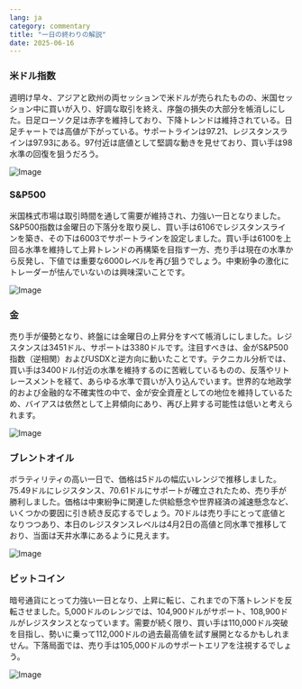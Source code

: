 ```yaml
---
lang: ja
category: commentary
title: "一日の終わりの解説"
date: 2025-06-16
---
```


### 米ドル指数

週明け早々、アジアと欧州の両セッションで米ドルが売られたものの、米国セッション中に買いが入り、好調な取引を終え、序盤の損失の大部分を帳消しにした。日足ローソク足は赤字を維持しており、下降トレンドは維持されている。日足チャートでは高値が下がっている。サポートラインは97.21、レジスタンスラインは97.93にある。97付近は底値として堅調な動きを見せており、買い手は98水準の回復を狙うだろう。

![Image](https://markleighedu.github.io/img/Jun-2025/16-Jun-2025/usdindex.jpg)

### S&P500

米国株式市場は取引時間を通して需要が維持され、力強い一日となりました。S&P500指数は金曜日の下落分を取り戻し、買い手は6106でレジスタンスラインを築き、その下は6003でサポートラインを設定しました。買い手は6100を上回る水準を維持して上昇トレンドの再構築を目指す一方、売り手は現在の水準から反発し、下値では重要な6000レベルを再び狙うでしょう。中東紛争の激化にトレーダーが怯んでいないのは興味深いことです。

![Image](https://markleighedu.github.io/img/Jun-2025/16-Jun-2025/sp500.jpg)

### 金

売り手が優勢となり、終盤には金曜日の上昇分をすべて帳消しにしました。レジスタンスは3451ドル、サポートは3380ドルです。注目すべきは、金がS&P500指数（逆相関）およびUSDXと逆方向に動いたことです。テクニカル分析では、買い手は3400ドル付近の水準を維持するのに苦戦しているものの、反落やリトレースメントを経て、あらゆる水準で買いが入り込んでいます。世界的な地政学的および金融的な不確実性の中で、金が安全資産としての地位を維持しているため、バイアスは依然として上昇傾向にあり、再び上昇する可能性は低いと考えられます。

![Image](https://markleighedu.github.io/img/Jun-2025/16-Jun-2025/gold.jpg)

### ブレントオイル

ボラティリティの高い一日で、価格は5ドルの幅広いレンジで推移しました。75.49ドルにレジスタンス、70.61ドルにサポートが確立されたため、売り手が勝利しました。価格は中東紛争に関連した供給懸念や世界経済の減速懸念など、いくつかの要因に引き続き反応するでしょう。70ドルは売り手にとって底値となりつつあり、本日のレジスタンスレベルは4月2日の高値と同水準で推移しており、当面は天井水準にあるように見えます。

![Image](https://markleighedu.github.io/img/Jun-2025/16-Jun-2025/brentoil.jpg)

### ビットコイン

暗号通貨にとって力強い一日となり、上昇に転じ、これまでの下落トレンドを反転させました。5,000ドルのレンジでは、104,900ドルがサポート、108,900ドルがレジスタンスとなっています。需要が続く限り、買い手は110,000ドル突破を目指し、勢いに乗って112,000ドルの過去最高値を試す展開となるかもしれません。下落局面では、売り手は105,000ドルのサポートエリアを注視するでしょう。

![Image](https://markleighedu.github.io/img/Jun-2025/16-Jun-2025/bitcoin.jpg)

